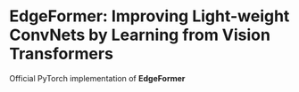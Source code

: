 
# EdgeFormer: Improving Light-weight ConvNets by Learning from Vision Transformers

Official PyTorch implementation of **EdgeFormer**

